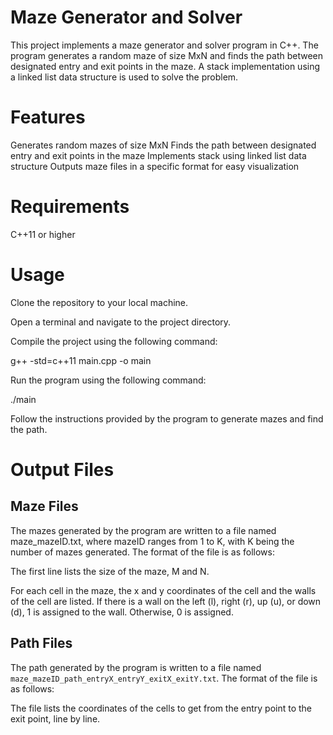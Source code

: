 # Maze Generator and Solver

This project implements a maze generator and solver program in C++. The program generates a random maze of size MxN and finds the path between designated entry and exit points in the maze. A stack implementation using a linked list data structure is used to solve the problem.

# Features

Generates random mazes of size MxN
Finds the path between designated entry and exit points in the maze
Implements stack using linked list data structure
Outputs maze files in a specific format for easy visualization

# Requirements

C++11 or higher

# Usage

Clone the repository to your local machine.

Open a terminal and navigate to the project directory.

Compile the project using the following command:

g++ -std=c++11 main.cpp -o main

Run the program using the following command:

./main

Follow the instructions provided by the program to generate mazes and find the path.

# Output Files

## Maze Files
The mazes generated by the program are written to a file named maze_mazeID.txt, where mazeID ranges from 1 to K, with K being the number of mazes generated. The format of the file is as follows:

The first line lists the size of the maze, M and N.

For each cell in the maze, the x and y coordinates of the cell and the walls of the cell are listed. If there is a wall on the left (l), right (r), up (u), or down (d), 1 is assigned to the wall. Otherwise, 0 is assigned.

## Path Files
The path generated by the program is written to a file named `maze_mazeID_path_entryX_entryY_exitX_exitY.txt`. The format of the file is as follows:

The file lists the coordinates of the cells to get from the entry point to the exit point, line by line.
